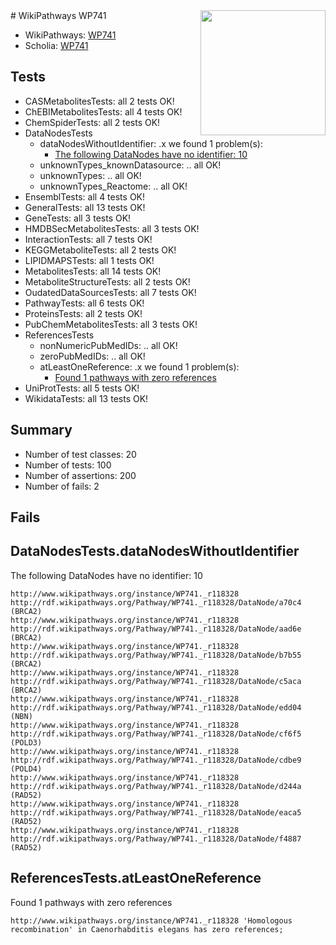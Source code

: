 <img style="float: right; width: 200px" src="https://upload.wikimedia.org/wikipedia/commons/thumb/8/83/Wplogo_with_text_500.png/640px-Wplogo_with_text_500.png" />
# WikiPathways WP741

* WikiPathways: [WP741](https://new.wikipathways.org/pathways/WP741)
* Scholia: [WP741](https://scholia.toolforge.org/wikipathways/WP741)
## Tests
* CASMetabolitesTests: all 2 tests OK!
* ChEBIMetabolitesTests: all 4 tests OK!
* ChemSpiderTests: all 2 tests OK!
* DataNodesTests
    * dataNodesWithoutIdentifier: .x we found 1 problem(s):
        * [The following DataNodes have no identifier: 10](#8792c490)
    * unknownTypes_knownDatasource: .. all OK!
    * unknownTypes: .. all OK!
    * unknownTypes_Reactome: .. all OK!
* EnsemblTests: all 4 tests OK!
* GeneralTests: all 13 tests OK!
* GeneTests: all 3 tests OK!
* HMDBSecMetabolitesTests: all 3 tests OK!
* InteractionTests: all 7 tests OK!
* KEGGMetaboliteTests: all 2 tests OK!
* LIPIDMAPSTests: all 1 tests OK!
* MetabolitesTests: all 14 tests OK!
* MetaboliteStructureTests: all 2 tests OK!
* OudatedDataSourcesTests: all 7 tests OK!
* PathwayTests: all 6 tests OK!
* ProteinsTests: all 2 tests OK!
* PubChemMetabolitesTests: all 3 tests OK!
* ReferencesTests
    * nonNumericPubMedIDs: .. all OK!
    * zeroPubMedIDs: .. all OK!
    * atLeastOneReference: .x we found 1 problem(s):
        * [Found 1 pathways with zero references](#35eb778e)
* UniProtTests: all 5 tests OK!
* WikidataTests: all 13 tests OK!


## Summary

* Number of test classes: 20
* Number of tests: 100
* Number of assertions: 200
* Number of fails: 2

## Fails

<a name="8792c490" />

## DataNodesTests.dataNodesWithoutIdentifier

The following DataNodes have no identifier: 10
```
http://www.wikipathways.org/instance/WP741._r118328 http://rdf.wikipathways.org/Pathway/WP741._r118328/DataNode/a70c4 (BRCA2)
http://www.wikipathways.org/instance/WP741._r118328 http://rdf.wikipathways.org/Pathway/WP741._r118328/DataNode/aad6e (BRCA2)
http://www.wikipathways.org/instance/WP741._r118328 http://rdf.wikipathways.org/Pathway/WP741._r118328/DataNode/b7b55 (BRCA2)
http://www.wikipathways.org/instance/WP741._r118328 http://rdf.wikipathways.org/Pathway/WP741._r118328/DataNode/c5aca (BRCA2)
http://www.wikipathways.org/instance/WP741._r118328 http://rdf.wikipathways.org/Pathway/WP741._r118328/DataNode/edd04 (NBN)
http://www.wikipathways.org/instance/WP741._r118328 http://rdf.wikipathways.org/Pathway/WP741._r118328/DataNode/cf6f5 (POLD3)
http://www.wikipathways.org/instance/WP741._r118328 http://rdf.wikipathways.org/Pathway/WP741._r118328/DataNode/cdbe9 (POLD4)
http://www.wikipathways.org/instance/WP741._r118328 http://rdf.wikipathways.org/Pathway/WP741._r118328/DataNode/d244a (RAD52)
http://www.wikipathways.org/instance/WP741._r118328 http://rdf.wikipathways.org/Pathway/WP741._r118328/DataNode/eaca5 (RAD52)
http://www.wikipathways.org/instance/WP741._r118328 http://rdf.wikipathways.org/Pathway/WP741._r118328/DataNode/f4887 (RAD52)
```

<a name="35eb778e" />

## ReferencesTests.atLeastOneReference

Found 1 pathways with zero references
```
http://www.wikipathways.org/instance/WP741._r118328 'Homologous recombination' in Caenorhabditis elegans has zero references; 
```


